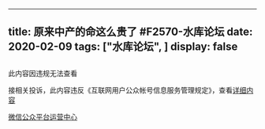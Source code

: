 
---
title:  原来中产的命这么贵了 #F2570-水库论坛
date: 2020-02-09
tags: ["水库论坛", ]
display: false
---


## 
此内容因违规无法查看

接相关投诉，此内容违反《互联网用户公众帐号信息服务管理规定》，查看[详细内容](http://www.cac.gov.cn/2017-09/07/c_1121624269.htm)


[微信公众平台运营中心](http://mp.weixin.qq.com/mp/opshowpage?action=main#wechat_redirect)

